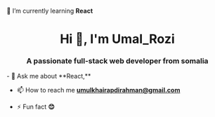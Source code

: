 
 🌱 I’m currently learning **React**
 <h1 align="center">Hi 👋, I'm Umal_Rozi</h1>
<h3 align="center">A passionate full-stack web developer from somalia</h3>
- 💬 Ask me about **React,**

- 📫 How to reach me **umulkhairapdirahman@gmail.com**

- ⚡ Fun fact **😊**




